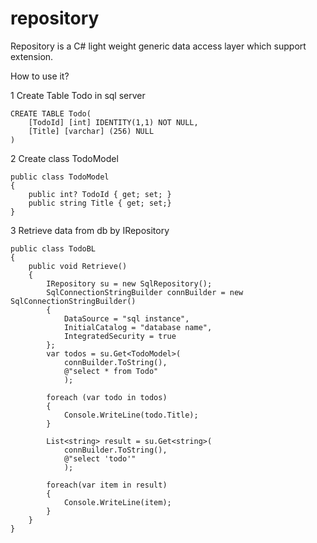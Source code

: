 # repository
Repository is a C# light weight generic data access layer which support extension.

How to use it?

1 Create Table Todo in sql server

    CREATE TABLE Todo(
        [TodoId] [int] IDENTITY(1,1) NOT NULL,
        [Title] [varchar] (256) NULL
    )

2 Create class TodoModel

    public class TodoModel
    {
        public int? TodoId { get; set; }
        public string Title { get; set;}
    }

3 Retrieve data from db by IRepository

    public class TodoBL
    {
        public void Retrieve()
        {
            IRepository su = new SqlRepository();
            SqlConnectionStringBuilder connBuilder = new SqlConnectionStringBuilder()
            {
                DataSource = "sql instance",
                InitialCatalog = "database name",
                IntegratedSecurity = true
            };
            var todos = su.Get<TodoModel>(
                connBuilder.ToString(),
                @"select * from Todo"
                );

            foreach (var todo in todos)
            {
                Console.WriteLine(todo.Title);
            }

            List<string> result = su.Get<string>(
                connBuilder.ToString(),
                @"select 'todo'"
                );

            foreach(var item in result)
            {
                Console.WriteLine(item);
            }
        }
    }
